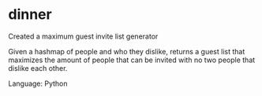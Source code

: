 # dinner
Created a maximum guest invite list generator

Given a hashmap of people and who they dislike, returns a guest list that maximizes the amount of people that can be invited with no two people that dislike each other.

Language: Python
